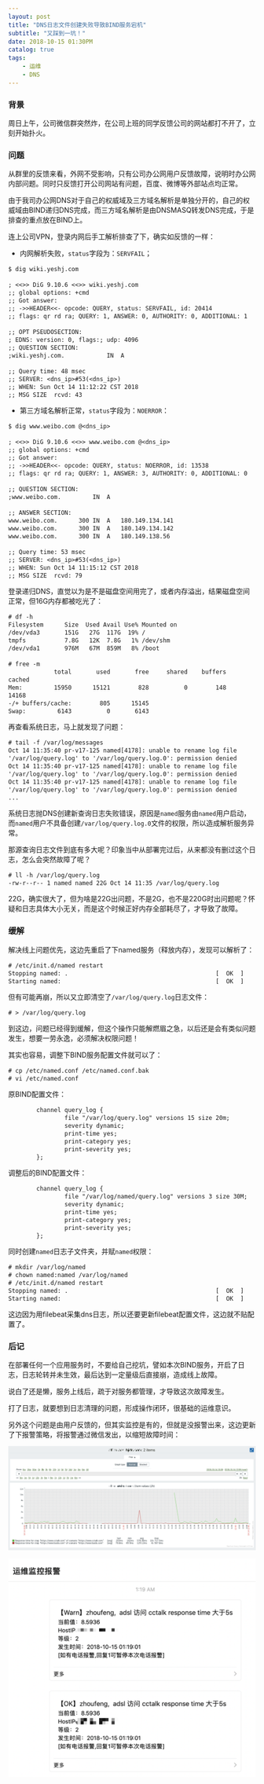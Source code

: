 ```yaml
---
layout: post
title: "DNS日志文件创建失败导致BIND服务宕机"
subtitle: "又踩到一坑！"
date: 2018-10-15 01:30PM
catalog: true
tags:
    - 运维
    - DNS
---
```


### 背景

周日上午，公司微信群突然炸，在公司上班的同学反馈公司的网站都打不开了，立刻开始扑火。

### 问题

从群里的反馈来看，外网不受影响，只有公司办公网用户反馈故障，说明时办公网内部问题。同时只反馈打开公司网站有问题，百度、微博等外部站点均正常。

由于我司办公网DNS对于自己的权威域及三方域名解析是单独分开的，自己的权威域由BIND递归DNS完成，而三方域名解析是由DNSMASQ转发DNS完成，于是排查的重点放在BIND上。

连上公司VPN，登录内网后手工解析排查了下，确实如反馈的一样：

- 内网解析失败，`status`字段为：`SERVFAIL`；

```
$ dig wiki.yeshj.com

; <<>> DiG 9.10.6 <<>> wiki.yeshj.com
;; global options: +cmd
;; Got answer:
;; ->>HEADER<<- opcode: QUERY, status: SERVFAIL, id: 20414
;; flags: qr rd ra; QUERY: 1, ANSWER: 0, AUTHORITY: 0, ADDITIONAL: 1

;; OPT PSEUDOSECTION:
; EDNS: version: 0, flags:; udp: 4096
;; QUESTION SECTION:
;wiki.yeshj.com.			IN	A

;; Query time: 48 msec
;; SERVER: <dns_ip>#53(<dns_ip>)
;; WHEN: Sun Oct 14 11:12:22 CST 2018
;; MSG SIZE  rcvd: 43
```

- 第三方域名解析正常，`status`字段为：`NOERROR`：

```
$ dig www.weibo.com @<dns_ip>

; <<>> DiG 9.10.6 <<>> www.weibo.com @<dns_ip>
;; global options: +cmd
;; Got answer:
;; ->>HEADER<<- opcode: QUERY, status: NOERROR, id: 13538
;; flags: qr rd ra; QUERY: 1, ANSWER: 3, AUTHORITY: 0, ADDITIONAL: 0

;; QUESTION SECTION:
;www.weibo.com.			IN	A

;; ANSWER SECTION:
www.weibo.com.		300	IN	A	180.149.134.141
www.weibo.com.		300	IN	A	180.149.134.142
www.weibo.com.		300	IN	A	180.149.138.56

;; Query time: 53 msec
;; SERVER: <dns_ip>#53(<dns_ip>)
;; WHEN: Sun Oct 14 11:15:12 CST 2018
;; MSG SIZE  rcvd: 79

```

登录递归DNS，直觉以为是不是磁盘空间用完了，或者内存溢出，结果磁盘空间正常，但16G内存都被吃光了：

```
# df -h
Filesystem      Size  Used Avail Use% Mounted on
/dev/vda3       151G   27G  117G  19% /
tmpfs           7.8G   12K  7.8G   1% /dev/shm
/dev/vda1       976M   67M  859M   8% /boot

# free -m
             total       used       free     shared    buffers     cached
Mem:         15950      15121        828          0        148      14168
-/+ buffers/cache:        805      15145
Swap:         6143          0       6143
```

再查看系统日志，马上就发现了问题：

```
# tail -f /var/log/messages
Oct 14 11:35:40 pr-v17-125 named[4178]: unable to rename log file '/var/log/query.log' to '/var/log/query.log.0': permission denied
Oct 14 11:35:40 pr-v17-125 named[4178]: unable to rename log file '/var/log/query.log' to '/var/log/query.log.0': permission denied
Oct 14 11:35:40 pr-v17-125 named[4178]: unable to rename log file '/var/log/query.log' to '/var/log/query.log.0': permission denied
...
```

系统日志抛DNS创建新查询日志失败错误，原因是`named`服务由`named`用户启动，而`named`用户不具备创建`/var/log/query.log.0`文件的权限，所以造成解析服务异常。

那源查询日志文件到底有多大呢？印象当中从部署完过后，从来都没有删过这个日志，怎么会突然故障了呢？

```
# ll -h /var/log/query.log
-rw-r--r-- 1 named named 22G Oct 14 11:35 /var/log/query.log
```

22G，确实很大了，但为啥是22G出问题，不是2G，也不是220G时出问题呢？怀疑和日志具体大小无关，而是这个时候正好内存全部耗尽了，才导致了故障。

### 缓解

解决线上问题优先，这边先重启了下named服务（释放内存），发现可以解析了：

```
# /etc/init.d/named restart
Stopping named: .                                          [  OK  ]
Starting named:                                            [  OK  ]
```

但有可能再崩，所以又立即清空了`/var/log/query.log`日志文件：
```
# > /var/log/query.log
```

到这边，问题已经得到缓解，但这个操作只能解燃眉之急，以后还是会有类似问题发生，想要一劳永逸，必须解决权限问题！

其实也容易，调整下BIND服务配置文件就可以了：
```
# cp /etc/named.conf /etc/named.conf.bak
# vi /etc/named.conf
```

原BIND配置文件：
```
        channel query_log {
                file "/var/log/query.log" versions 15 size 20m;
                severity dynamic;
                print-time yes;
                print-category yes;
                print-severity yes;
        };
```

调整后的BIND配置文件：
```
        channel query_log {
                file "/var/log/named/query.log" versions 3 size 30M;
                severity dynamic;
                print-time yes;
                print-category yes;
                print-severity yes;
        };
```

同时创建`named`日志子文件夹，并赋`named`权限：
```
# mkdir /var/log/named
# chown named:named /var/log/named
# /etc/init.d/named restart
Stopping named: .                                          [  OK  ]
Starting named:                                            [  OK  ]
```

这边因为用filebeat采集dns日志，所以还要更新filebeat配置文件，这边就不贴配置了。

### 后记

在部署任何一个应用服务时，不要给自己挖坑，譬如本次BIND服务，开启了日志，日志轮转并未生效，最后达到一定量级后直接崩，造成线上故障。

说白了还是懒，服务上线后，疏于对服务都管理，才导致这次故障发生。

打了日志，就要想到日志清理的问题，形成操作闭环，很基础的运维意识。

另外这个问题是由用户反馈的，但其实监控是有的，但就是没报警出来，这边更新了下报警策略，将报警通过微信发出，以缩短故障时间：

![img](/img/in-post/post-181015-dns-query-log-full/WechatIMG2220.png)

![img](/img/in-post/post-181015-dns-query-log-full/WechatIMG2226.png)
